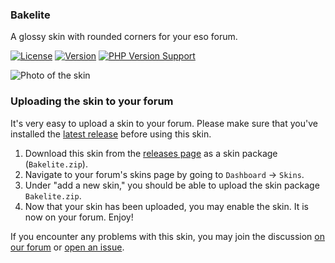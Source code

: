 ### Bakelite
A glossy skin with rounded corners for your eso forum.

[![License](https://img.shields.io/github/license/grntbg/Bakelite)]()
[![Version](https://img.shields.io/github/v/release/grntbg/Bakelite?include_prereleases)]()
[![PHP Version Support](https://img.shields.io/badge/php-%5E5.6.4-blue)]()

![Photo of the skin](https://user-images.githubusercontent.com/13023526/131201223-ecf5d7a4-64e4-42aa-9a9b-889efc04239d.png)

### Uploading the skin to your forum
It's very easy to upload a skin to your forum.  Please make sure that you've installed the [latest release](https://github.com/geteso/eso/releases/latest) before using this skin.

1. Download this skin from the [releases page](https://github.com/grntbg/Bakelite/releases/latest) as a skin package (`Bakelite.zip`).
2. Navigate to your forum's skins page by going to `Dashboard` -> `Skins`.
3. Under "add a new skin," you should be able to upload the skin package `Bakelite.zip`.
4. Now that your skin has been uploaded, you may enable the skin.  It is now on your forum.  Enjoy!

If you encounter any problems with this skin, you may join the discussion [on our forum](https://geteso.org) or [open an issue](https://github.com/grntbg/Bakelite/issues).